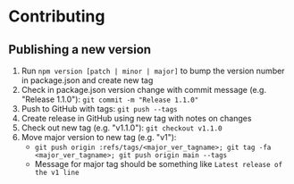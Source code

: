 # Contributing

## Publishing a new version

1. Run `npm version [patch | minor | major]` to bump the version number in package.json and create new tag
2. Check in package.json version change with commit message (e.g. "Release 1.1.0"): `git commit -m "Release 1.1.0"`
3. Push to GitHub with tags: `git push --tags`
4. Create release in GitHub using new tag with notes on changes
5. Check out new tag (e.g. "v1.1.0"): `git checkout v1.1.0`
6. Move major version to new tag (e.g. "v1"):
   - `git push origin :refs/tags/<major_ver_tagname>; git tag -fa <major_ver_tagname>; git push origin main --tags`
   - Message for major tag should be something like `Latest release of the v1 line`
